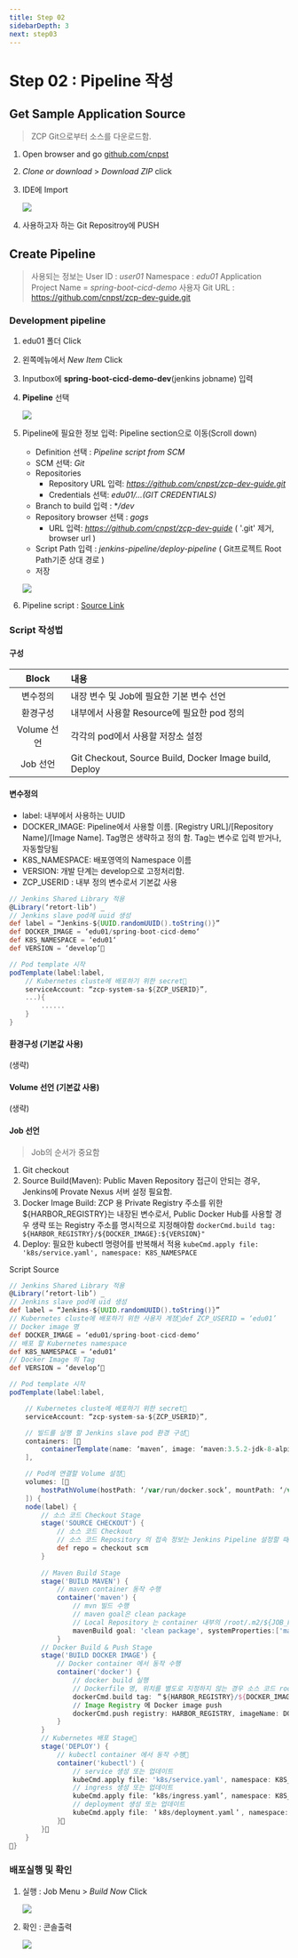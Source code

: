 ```yaml
---
title: Step 02
sidebarDepth: 3
next: step03
---
```


# Step 02 : Pipeline 작성


## Get Sample Application Source
> ZCP Git으로부터 소스를 다운로드함.

1. Open browser and go [github.com/cnpst](https://github.com/cnpst)
2. *Clone or download* > *Download ZIP* click
3. IDE에 Import

   ![](./img/2019-01-26-13-37-43.png)

4. 사용하고자 하는 Git Repositroy에  PUSH


## Create Pipeline
> 사용되는 정보는 User ID : *user01* Namespace : *edu01*
> Application Project Name = *spring-boot-cicd-demo*
> 사용자 Git URL : https://github.com/cnpst/zcp-dev-guide.git

### Development pipeline

1. edu01 폴더  Click
2. 왼쪽메뉴에서 *New Item* Click
3. Inputbox에 **spring-boot-cicd-demo-dev**(jenkins jobname) 입력
4. **Pipeline** 선택

   ![](./img/2019-01-26-13-48-34.png)

5. Pipeline에 필요한 정보 입력: Pipeline section으로 이동(Scroll down)
   * Definition 선택 : *Pipeline script from SCM*
   * SCM 선택: *Git*
   * Repositories
     * Repository URL 입력: *https://github.com/cnpst/zcp-dev-guide.git*
     * Credentials 선택: *edu01/...(GIT CREDENTIALS)*
   * Branch to build 입력 : **/dev*
   * Repository browser 선택 : *gogs*
     * URL 입력: *https://github.com/cnpst/zcp-dev-guide* ( '.git' 제거, browser url )
   * Script Path 입력 : *jenkins-pipeline/deploy-pipeline* ( Git프로젝트 Root Path기준 상대 경로 )
   * 저장
   
   ![](./img/2019-01-26-14-00-02.png)

6. Pipeline script : [Source Link](https://github.com/cnpst/zcp-local-sample/blob/master/Dockerfile)
   
### Script 작성법

#### 구성

| Block | 내용                        |
| :---: | :------------------------ |
| 변수정의  | 내장 변수 및 Job에 필요한 기본 변수 선언 |
| 환경구성  | 내부에서 사용할 Resource에 필요한  pod 정의|
| Volume 선언| 각각의 pod에서 사용할 저장소 설정 |
| Job 선언| Git Checkout, Source Build, Docker Image build, Deploy|

#### 변수정의
* label: 내부에서 사용하는 UUID
* DOCKER_IMAGE: Pipeline에서 사용할 이름. [Registry URL]/[Repository Name]/[Image Name]. Tag명은 생략하고 정의 함.
  Tag는 변수로 입력 받거나, 자동할당됨
* K8S_NAMESPACE: 배포영역의 Namespace 이름
* VERSION: 개발 단계는 develop으로 고정처리함.
* ZCP_USERID : 내부 정의 변수로서 기본값 사용
  
```groovy
// Jenkins Shared Library 적용
@Library(‘retort-lib’) _
// Jenkins slave pod에 uuid 생성
def label = “Jenkins-${UUID.randomUUID().toString()}”
def DOCKER_IMAGE = ‘edu01/spring-boot-cicd-demo‘
def K8S_NAMESPACE = ‘edu01‘
def VERSION = ‘develop’

// Pod template 시작
podTemplate(label:label,
    // Kubernetes cluste에 배포하기 위한 secret
    serviceAccount: “zcp-system-sa-${ZCP_USERID}”,
    ...){
        ......
    }
}
```
#### 환경구성 (기본값 사용)
(생략)
#### Volume 선언 (기본값 사용)
(생략)

#### Job 선언
> Job의 순서가 중요함

1. Git checkout
2. Source Build(Maven): Public Maven Repository 접근이 안되는 경우, Jenkins에 Provate Nexus 서버 설정 필요함.
3. Docker Image Build: ZCP 용 Private Registry 주소를 위한  ${HARBOR_REGISTRY}는 내장된 변수로서, Public Docker Hub를 사용할 경우 생략 또는 Registry 주소를 명시적으로 지정해야함 
`dockerCmd.build tag: ${HARBOR_REGISTRY}/${DOCKER_IMAGE}:${VERSION}"`
4. Deploy: 필요한 kubectl 명령어를 반복해서 적용
`kubeCmd.apply file: 'k8s/service.yaml', namespace: K8S_NAMESPACE`

Script Source
```groovy
// Jenkins Shared Library 적용
@Library(‘retort-lib’) _
// Jenkins slave pod에 uid 생성
def label = “Jenkins-${UUID.randomUUID().toString()}”
// Kubernetes cluste에 배포하기 위한 사용자 계정def ZCP_USERID = ‘edu01’
// Docker image 명
def DOCKER_IMAGE = ‘edu01/spring-boot-cicd-demo‘
// 배포 할 Kubernetes namespace
def K8S_NAMESPACE = ‘edu01‘
// Docker Image 의 Tag
def VERSION = ‘develop’

// Pod template 시작
podTemplate(label:label,

    // Kubernetes cluste에 배포하기 위한 secret
    serviceAccount: “zcp-system-sa-${ZCP_USERID}”,

    // 빌드를 실행 할 Jenkins slave pod 환경 구성    
    containers: [        
        containerTemplate(name: ‘maven’, image: ‘maven:3.5.2-jdk-8-alpine’, ttyEnabled: true, command: ‘cat’),       containerTemplate(name: ‘docker’, image: ‘docker’, ttyEnabled: true, command: ‘cat’),        containerTemplate(name: ‘kubectl’, image: ‘lachlanevenson/k8s-kubectl’, ttyEnabled: true, command: ‘cat’)
    ],

    // Pod에 연결할 Volume 설정    
    volumes: [        
        hostPathVolume(hostPath: ‘/var/run/docker.sock’, mountPath: ‘/var/run/docker.sock’),        persistentVolumeClaim(mountPath: '/root/.m2', claimName: ‘zcp-Jenkins-mvn-repo’)    
    ]) {
    node(label) {
        // 소스 코드 Checkout Stage
        stage('SOURCE CHECKOUT') {
            // 소스 코드 Checkout
            // 소스 코드 Repository 의 접속 정보는 Jenkins Pipeline 설정할 때 지정한 정보를 사용함
            def repo = checkout scm
        }
 
        // Maven Build Stage
        stage('BUILD MAVEN') {
            // maven container 동작 수행
            container('maven') {
                // mvn 빌드 수행
                // maven goal은 clean package
                // Local Repository 는 container 내부의 /root/.m2/${JOB_NAME} 을 사용.
                mavenBuild goal: 'clean package', systemProperties:['maven.repo.local':"/root/.m2/${JOB_NAME}"]
            }
        // Docker Build & Push Stage
        stage('BUILD DOCKER IMAGE') {
            // Docker container 에서 동작 수행
            container('docker') {
                // docker build 실행
                // Dockerfile 명, 위치를 별도로 지정하지 않는 경우 소스 코드 root 의 Dockerfile 을 이용해 빌드
                dockerCmd.build tag: ＂${HARBOR_REGISTRY}/${DOCKER_IMAGE}:${VERSION}“
                // Image Registry 에 Docker image push
                dockerCmd.push registry: HARBOR_REGISTRY, imageName: DOCKER_IMAGE, imageVersion: VERSION, credentialsId: ‘HARBOR_CREDENTIALS’
            }
        }
        // Kubernetes 배포 Stage        
        stage('DEPLOY') {
            // kubectl container 에서 동작 수행            
            container('kubectl') {
                // service 생성 또는 업데이트
                kubeCmd.apply file: 'k8s/service.yaml', namespace: K8S_NAMESPACE
                // ingress 생성 또는 업데이트
                kubeCmd.apply file: ‘k8s/ingress.yaml’, namespace: K8S_NAMESPACE
                // deployment 생성 또는 업데이트
                kubeCmd.apply file: ＇k8s/deployment.yaml＇, namespace: K8S_NAMESPACE, wait: 300            
            }
        }    
    }
}
```

### 배포실행 및 확인

1. 실행 : Job Menu > *Build Now* Click
   
   ![](./img/2019-01-26-15-34-25.png)

2. 확인 : 콘솔출력

   ![](./img/2019-01-26-15-35-02.png)
